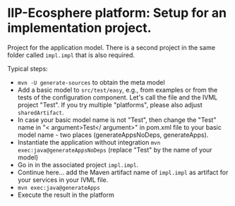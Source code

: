 # IIP-Ecosphere platform: Setup for an implementation project.

Project for the application model. There is a second project in the same folder called `impl.impl` that is also required.

Typical steps:
  * `mvn -U generate-sources` to obtain the meta model
  * Add a basic model to `src/test/easy`, e.g., from examples or from the tests of the configuration component. Let's call the file and the IVML project "Test". If you try multiple "platforms", please also adjust `sharedArtifact`.
  * In case your basic model name is not "Test", then change the "Test" name in "< argument>Test</ argument>" in pom.xml file to your basic model name - two places (generateAppsNoDeps, generateApps).
  * Instantiate the application without integration `mvn exec:java@generateAppsNoDeps` (replace "Test" by the name of your model)
  * Go in in the associated project `impl.impl`.
  * Continue here... add the Maven artifact name of `impl.impl` as artifact for your services in your IVML file.
  * `mvn exec:java@generateApps`
  * Execute the result in the platform
